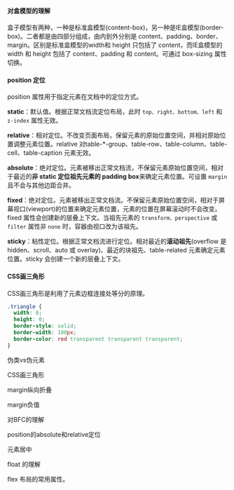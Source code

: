 #### 对盒模型的理解

盒子模型有两种，一种是标准盒模型(content-box)，另一种是IE盒模型(border-box)。二者都是由四部分组成，由内到外分别是 content、padding、border、margin。区别是标准盒模型的width和 height 只包括了 content，而IE盒模型的 width 和 height 包括了 content、padding 和 content。可通过 box-sizing 属性切换。

#### position 定位

position 属性用于指定元素在文档中的定位方式。

**static**：默认值。根据正常文档流定位布局，此时 `top、right、bottom、left` 和 `z-index` 属性无效。

**relative**：相对定位。不改变页面布局，保留元素的原始位置空间，并相对原始位置调整元素位置。relative 对table-*-group、table-row、table-column、table-cell、table-caption 元素无效。

**absolute**：绝对定位。元素被移出正常文档流，不保留元素原始位置空间，相对于最近的**非 static 定位祖先元素的 padding box**来确定元素位置。可设置 `margin` 且不会与其他边距合并。

**fixed**：绝对定位。元素被移出正常文档流。不保留元素原始位置空间，相对于屏幕视口(viewport)的位置来确定元素位置，元素的位置在屏幕滚动时不会改变。fixed 属性会创建新的层叠上下文。当祖先元素的 `transform、perspective` 或 `filter` 属性非 `none` 时，容器由视口改为该祖先。

**sticky**：粘性定位。根据正常文档流进行定位。相对最近的**滚动祖先**(overflow 是 hidden、scroll、auto 或 overlay)、最近的块祖先、table-related 元素确定元素位置。sticky 会创建一个新的层叠上下文。

#### CSS画三角形

CSS画三角形是利用了元素边框连接处等分的原理。

```css
.triangle {
  width: 0;
  height: 0;
  border-style: solid;
  border-width: 100px;
  border-color: red transparent transparent transparent;
}
```



伪类vs伪元素

CSS画三角形

margin纵向折叠

margin负值

对BFC的理解

position的absolute和relative定位

元素居中

float 的理解

flex 布局的常用属性。

